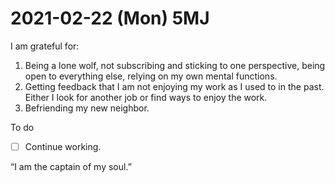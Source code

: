 # 2021-02-22 (Mon) 5MJ

I am grateful for:

1. Being a lone wolf, not subscribing and sticking to one perspective, being open to everything else, relying on my own mental functions.
2. Getting feedback that I am not enjoying my work as I used to in the past. Either I look for another job or find ways to enjoy the work.
3. Befriending my new neighbor.

To do

- [ ] Continue working.

“I am the captain of my soul.”

